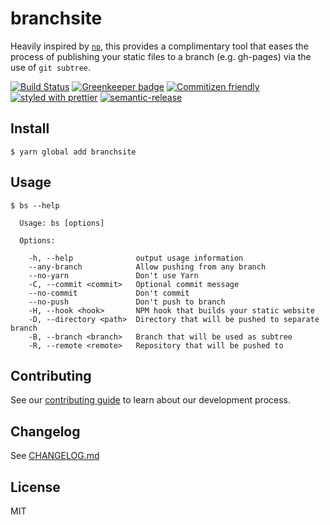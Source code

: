 # branchsite

Heavily inspired by [`np`](https://github.com/sindresorhus/np), this provides a complimentary tool that eases the process of publishing your static files to a branch (e.g. gh-pages) via the use of `git subtree`.

 [![Build Status](https://travis-ci.org/enriquecaballero/branchsite.svg?branch=master)](https://travis-ci.org/enriquecaballero/branchsite)  [![Greenkeeper badge](https://badges.greenkeeper.io/enriquecaballero/branchsite.svg)](https://greenkeeper.io/) [![Commitizen friendly](https://img.shields.io/badge/commitizen-friendly-brightgreen.svg)](http://commitizen.github.io/cz-cli/) [![styled with prettier](https://img.shields.io/badge/styled_with-prettier-ff69b4.svg)](https://github.com/prettier/prettier)  [![semantic-release](https://img.shields.io/badge/%F0%9F%93%A6%F0%9F%9A%80-semantic--release-e10079.svg)](https://github.com/semantic-release/semantic-release)

## Install
```
$ yarn global add branchsite
```

## Usage
```
$ bs --help

  Usage: bs [options]

  Options:

    -h, --help              output usage information
    --any-branch            Allow pushing from any branch
    --no-yarn               Don't use Yarn
    -C, --commit <commit>   Optional commit message
    --no-commit             Don't commit
    --no-push               Don't push to branch
    -H, --hook <hook>       NPM hook that builds your static website
    -D, --directory <path>  Directory that will be pushed to separate branch
    -B, --branch <branch>   Branch that will be used as subtree
    -R, --remote <remote>   Repository that will be pushed to
```

## Contributing

See our [contributing guide](CONTRIBUTING.md) to learn about our development process.

## Changelog

See [CHANGELOG.md](CHANGELOG.md)

## License

MIT
